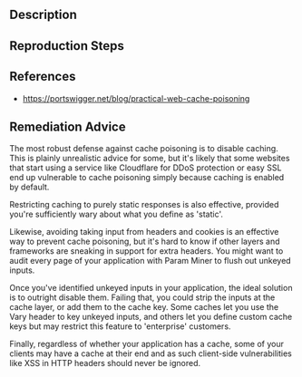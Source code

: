 ## Description


## Reproduction Steps


## References

- https://portswigger.net/blog/practical-web-cache-poisoning


## Remediation Advice

The most robust defense against cache poisoning is to disable caching. This is plainly unrealistic advice for some, but it's likely that some websites that start using a service like Cloudflare for DDoS protection or easy SSL end up vulnerable to cache poisoning simply because caching is enabled by default.

Restricting caching to purely static responses is also effective, provided you're sufficiently wary about what you define as 'static'.

Likewise, avoiding taking input from headers and cookies is an effective way to prevent cache poisoning, but it's hard to know if other layers and frameworks are sneaking in support for extra headers. You might want to audit every page of your application with Param Miner to flush out unkeyed inputs.

Once you've identified unkeyed inputs in your application, the ideal solution is to outright disable them. Failing that, you could strip the inputs at the cache layer, or add them to the cache key. Some caches let you use the Vary header to key unkeyed inputs, and others let you define custom cache keys but may restrict this feature to 'enterprise' customers.

Finally, regardless of whether your application has a cache, some of your clients may have a cache at their end and as such client-side vulnerabilities like XSS in HTTP headers should never be ignored.
